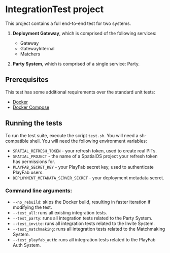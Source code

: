 # IntegrationTest project

This project contains a full end-to-end test for two systems.

1. **Deployment Gateway**, which is comprised of the following services:
   * Gateway
   * GatewayInternal
   * Matchers

2. **Party System**, which is comprised of a single service: Party.

## Prerequisites

This test has some additional requirements over the standard unit tests:

- [Docker](https://docs.docker.com/install/)
- [Docker Compose](https://docs.docker.com/compose/)

## Running the tests

To run the test suite, execute the script `test.sh`. You will need a sh-compatible shell. You will need the following environment variables:
- `SPATIAL_REFRESH_TOKEN` - your refresh token, used to create real PITs.
- `SPATIAL_PROJECT` - the name of a SpatialOS project your refresh token has permissions for.
- `PLAYFAB_SECRET_KEY` - your PlayFab secret key, used to authenticate PlayFab users.
- `DEPLOYMENT_METADATA_SERVER_SECRET` - your deployment metadata secret.

### Command line arguments:
- `--no_rebuild`: skips the Docker build, resulting in faster iteration if modifying the test.
- `--test_all`: runs all existing integration tests.
- `--test_party`: runs all integration tests related to the Party System.
- `--test_invite`: runs all integration tests related to the Invite System.
- `--test_matchmaking`: runs all integration tests related to the Matchmaking System.
- `--test_playfab_auth`: runs all integration tests related to the PlayFab Auth System.
